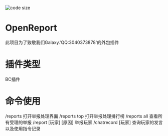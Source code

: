 ![code size](https://img.shields.io/github/repo-size/Az-eeeee/OpenReport)
# OpenReport
此项目为了致敬我们Galaxy.'QQ:3040373878'的外包插件

# 插件类型
BC插件

# 命令使用
/reports 打开举报处理界面
/reports top 打开举报处理排行榜
/reports all 查看所有受理的举报
/report [玩家] [原因] 举报玩家
/chatrecord [玩家] 查询玩家的发言以及使用指令记录
